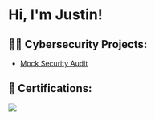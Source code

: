 <h1>Hi, I'm Justin! 

<h2>👨‍💻 Cybersecurity Projects:</h2>

  - [Mock Security Audit](https://github.com/JustinSearch/MockSecAudit)

<h2>📄 Certifications:</h2>

<img src="https://img.shields.io/badge/CompTIA-A%2B-00bfff?style=for-the-badge&logo=comptia)](https://www.comptia.org/certifications/a" />

<!--
<h2> 🤳 Connect with me:</h2>

[<img align="left" alt="JustinSearch | LinkedIn" width="22px" src="https://cdn.jsdelivr.net/npm/simple-icons@v3/icons/linkedin.svg" />][linkedin]

[linkedin]: https://linkedin.com/in/MYPROFILE

Here are some ideas to get you started:

- 🔭 I’m currently working on ...
- 🌱 I’m currently learning ...
- 👯 I’m looking to collaborate on ...
- 🤔 I’m looking for help with ...
- 💬 Ask me about ...
- 📫 How to reach me: ...
- 😄 Pronouns: ...
- ⚡ Fun fact: ...
-->
